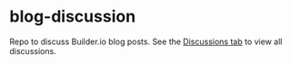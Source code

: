 # blog-discussion

Repo to discuss Builder.io blog posts. See the [Discussions tab](https://github.com/BuilderIO/blog-discussion/discussions) to view all discussions.